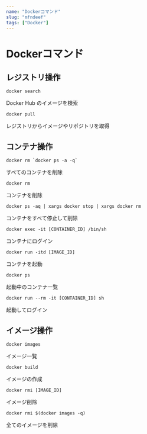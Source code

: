 ```yaml
---
name: "Dockerコマンド"
slug: "mfndeef"
tags: ["Docker"]
---
```


# Dockerコマンド

## レジストリ操作

```
docker search
```

Docker Hub のイメージを検索

```
docker pull
```

レジストリからイメージやリポジトリを取得


## コンテナ操作

```
docker rm `docker ps -a -q`
```

すべてのコンテナを削除

```
docker rm
```

コンテナを削除

```
docker ps -aq | xargs docker stop | xargs docker rm
```

コンテナをすべて停止して削除

```
docker exec -it [CONTAINER_ID] /bin/sh
```

コンテナにログイン

```
docker run -itd [IMAGE_ID]
```

コンテナを起動

```
docker ps
```

起動中のコンテナ一覧

```
docker run --rm -it [CONTAINER_ID] sh 
```

起動してログイン

## イメージ操作

```
docker images
```

イメージ一覧

```
docker build
```

イメージの作成

```
docker rmi [IMAGE_ID]
```

イメージ削除

```
docker rmi $(docker images -q)
```

全てのイメージを削除

